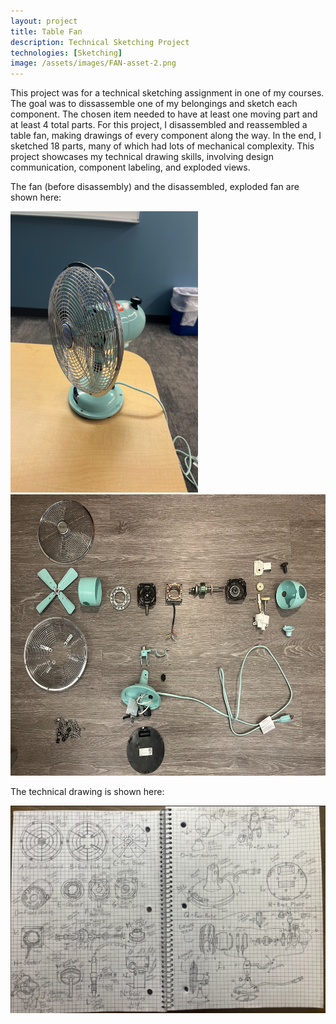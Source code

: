 ```yaml
---
layout: project
title: Table Fan
description: Technical Sketching Project
technologies: [Sketching]
image: /assets/images/FAN-asset-2.png
---
```


This project was for a technical sketching assignment in one of my courses. The goal was to dissassemble one of my belongings and sketch each component. The chosen item needed to have at least one moving part and at least 4 total parts. For this project, I disassembled and reassembled a table fan, making drawings of every component along the way. In the end, I sketched 18 parts, many of which had lots of mechanical complexity. This project showcases my technical drawing skills, involving design communication, component labeling, and exploded views.

The fan (before disassembly) and the disassembled, exploded fan are shown here:

<img src="/assets/images/FAN-asset-1.png" alt="FAN reference" width="300" height="450"> <img src="/assets/images/FAN-asset-3.png" alt="FAN exploded" width="600" height="450">

The technical drawing is shown here:

<img src="/assets/images/FAN-asset-2.png" alt="FAN drawing">
